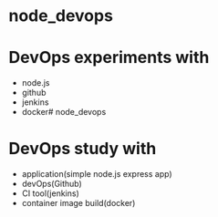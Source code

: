 # node_devops
# DevOps experiments with
- node.js
- github
- jenkins
- docker# node_devops
# DevOps study with
- application(simple node.js express app)
- devOps(Github)
- CI tool(jenkins)
- container image build(docker)
